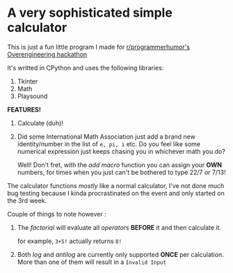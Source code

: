 # A very sophisticated simple calculator

This is just a fun little program I made for [r/programmerhumor's Overengineering hackathon](https://www.programmerhumor.org/Hackathon)

It's writted in CPython and uses the following libraries:
  1. Tkinter
  2. Math
  3. Playsound

**FEATURES!**
  1. Calculate (duh)!
  2. Did some International Math Association just add a brand new identity/number in the list of `e, pi, i` etc. Do you feel like some numerical expression just keeps chasing you in whichever math you do?

       Well! Don't fret, with the *add macro* function you can assign your **OWN** numbers, for times when you just can't be bothered to type 22/7 or 7/13!

The calculator functions *mostly* like a normal calculator, I've not done much bug testing because I kinda procrastinated on the event and only started on the 3rd week.

Couple of things to note however :
  1. The *factorial* will evaluate all *operators* **BEFORE** it and then calculate it.

        for example, ```3+5!``` actually returns ```8!```
  2. Both *log* and *antilog* are currently only supported **ONCE** per calculation. More than one of them will result in a ```Invalid Input```
